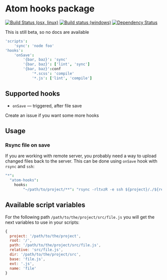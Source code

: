 # Atom hooks package
[![Build Status (osx, linux)](https://travis-ci.org/SleepWalker/atom-hooks.svg?branch=master)](https://travis-ci.org/SleepWalker/atom-hooks)
[![Build status (windows)](https://ci.appveyor.com/api/projects/status/jntpdfoxco9ft4m7/branch/master?svg=true)](https://ci.appveyor.com/project/SleepWalker/atom-hooks/branch/master)
[![Dependency Status](https://david-dm.org/SleepWalker/atom-hooks.svg)](https://david-dm.org/SleepWalker/atom-hooks)

This is still beta, so no docs are available

```cson
'scripts':
    'sync': 'node foo'
'hooks':
    'onSave':
        '{bar, baz}': 'sync'
        '{bar, baz}': ['lint', 'sync']
        '{bar, baz}':conf
            '*.scss': 'compile'
            '*.js': ['lint', 'compile']
```

## Supported hooks

* `onSave` — triggered, after file save

Create an issue if you want some more hooks

## Usage

### Rsync file on save

If you are working with remote server, you probably need a way to upload changed files back to the server. This can be done using `onSave` hook with `rsync` and `ssh`:

```cson
"*":
  "atom-hooks":
    hooks:
        "~/path/to/project/**": "rsync -rltvzR -e ssh ${project}/./${relative} user@host:~/path/to/remote/project"
```

## Available script variables

For the following path `/path/to/the/project/src/file.js` you will get the next variables to use in your scripts:

```js
{
  project: '/path/to/the/project',
  root: '/',
  path: '/path/to/the/project/src/file.js',
  relative: 'src/file.js',
  dir: '/path/to/the/project/src',
  base: 'file.js',
  ext: '.js',
  name: 'file'
}
```
